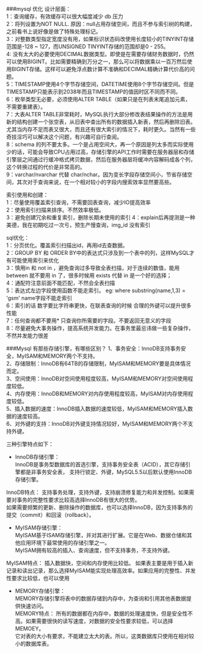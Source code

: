 ###mysql 优化
设计层面：  
1：查询缓存，有效缓存可以很大幅度减少 db 压力  
2：将列设置为NOT NULL. 原因：null占用存储空间，而且不参与索引树的构建，之前看书上说好像是做了特殊处理标记。  
3：对整数类型指定宽度没有用，如果标识状态码改使用长度较小的TINYINT存储范围是-128 ~ 127，而UNSIGNED TINYINT存储的范围却是0 - 255。  
4: 没有太大的必要使用DECIMAL数据类型。即使是在需要存储财务数据时，仍然可以使用BIGINT。比如需要精确到万分之一，那么可以将数据乘以一百万然后使用BIGINT存储。这样可以避免浮点数计算不准确和DECIMAL精确计算代价高的问题。  
5：TIMESTAMP使用4个字节存储空间，DATETIME使用8个字节存储空间。但是TIMESTAMP只能表示到2038年而且TIMESTAMP的值因时区不同而不同。  
6：枚举类型无必要，必须使用ALTER TABLE（如果只是在列表末尾追加元素，不需要重建表）。  
7：大表ALTER TABLE非常耗时，MySQL执行大部分修改表结果操作的方法是用新的结构创建一个张空表，从旧表中查出所有的数据插入新表，然后再删除旧表。尤其当内存不足而表又很大，而且还有很大索引的情况下，耗时更久。当然有一些奇技淫巧可以解决这个问题，有兴趣可自行查阅。  
8：schema 的列不要太多。一个是占用空间大，再一个原因是列太多而实际使用少的话，可能会导致CPU占用过高，存储引擎的API工作时需要在服务器层和存储引擎层之间通过行缓冲格式拷贝数据，然后在服务器层将缓冲内容解码成各个列，这个转换过程的代价是非常高的。  
9：varchar/nvarchar 代替 char/nchar。因为变长字段存储空间小，节省存储空间，其次对于查询来说，在一个相对较小的字段内搜索效率显然要高些。  
  
索引使用和创建：  
1：尽量使用覆盖索引查询，不需要回表查询，减少IO提高效率  
2：使用索引扫描来排序。不然效率极低。  
3：避免创建冗余和重复索引，删除长期未使用的索引
4：explain后再提测是一种美德，我在初期吃过一次亏，预生产慢查询，img_id 没有索引  

sql优化：  
1：分页优化。覆盖索引扫描出id，再用id去查数据。  
2：GROUP BY 和 ORDER BY中的表达式只涉及到一个表中的列，这样MySQL才有可能使用索引来优化  
3：慎用in 和 not in ，避免查询过多导致全表扫描，对于连续的数值，能用 between 就不要用 in 了，很多时候用 exists 代替 in 是一个好的选择；  
4：通配符注意前面不能匹配，不然会全表扫描  
5：表达式左边字段使用函数不能走索引。 eg: where substring(name,1,3) = 'gsm'  name字段不能走索引  
6：索引的话 数字要比字符串更快，在联表查询的时候 合理的外键可以提升很多性能  
7：任何查询都不要用* 只查询你所需要的字段。不要返回无意义的字段  
8：尽量避免大事务操作，提高系统并发能力。在事务里最忌讳做一些复杂操作，不然并发能力很差  


###Mysql 有那些存储引擎，有哪些区别？
1、事务安全：InnoDB支持事务安全，MyISAM和MEMORY两个不支持。  
2、存储限制：InnoDB有64TB的存储限制，MyISAM和MEMORY要是具体情况而定。  
3、空间使用：InnoDB对空间使用程度较高，MyISAM和MEMORY对空间使用程度较低。  
4、内存使用：InnoDB和MEMORY对内存使用程度较高，MyISAM对内存使用程度较低。  
5、插入数据的速度：InnoDB插入数据的速度较低，MyISAM和MEMORY插入数据的速度较高。  
6、对外键的支持：InnoDB对外键支持情况较好，MyISAM和MEMORY两个不支持外键。  

三种引擎特点如下：  
+ InnoDB存储引擎：  
InnoDB是事务型数据库的首选引擎，支持事务安全表（ACID），其它存储引擎都是非事务安全表，
支持行锁定、外键，MySQL5.5以后默认使用InnoDB存储引擎。  

InnoDB特点：
支持事务处理，支持外键，支持崩溃修复能力和并发控制。如果需要对事务的完整性要求比较高选择InnoDB有很大的优势。  
如果需要频繁的更新、删除操作的数据库，也可以选择InnoDB，因为支持事务的提交（commit）和回滚（rollback）。  

+ MyISAM存储引擎：  
MyISAM基于ISAM存储引擎，并对其进行扩展。它是在Web、数据仓储和其他应用环境下最常使用的存储引擎之一。  
MyISAM拥有较高的插入、查询速度，但不支持事务，不支持外键。  

MyISAM特点： 
插入数据快，空间和内存使用比较低。
如果表主要是用于插入新记录和读出记录，那么选择MyISAM能实现处理高效率。如果应用的完整性、并发性要求比较低，也可以使用  

+ MEMORY存储引擎：  
MEMORY存储引擎将表中的数据存储到内存中，为查询和引用其他表数据提供快速访问。  
MEMORY特点：
所有的数据都在内存中，数据的处理速度快，但是安全性不高。如果需要很快的读写速度，对数据的安全性要求较低，可以选择MEMOEY。  
它对表的大小有要求，不能建立太大的表。所以，这类数据库只使用在相对较小的数据库表。  

